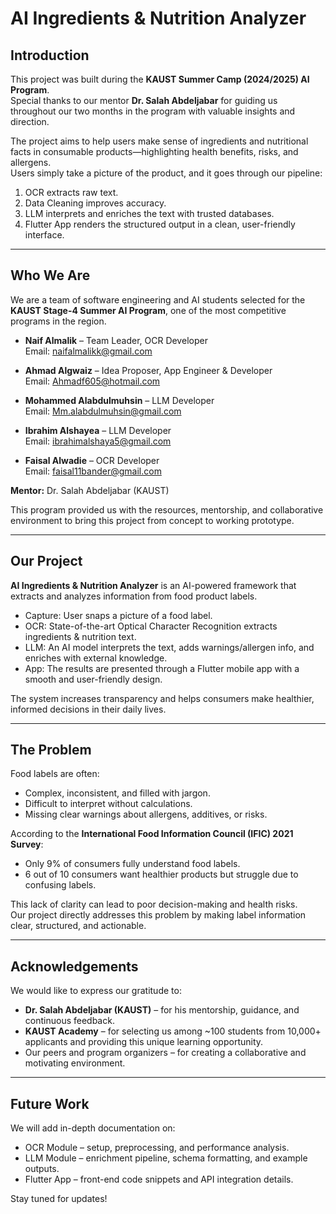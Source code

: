 # AI Ingredients & Nutrition Analyzer

## Introduction
This project was built during the **KAUST Summer Camp (2024/2025) AI Program**.  
Special thanks to our mentor **Dr. Salah Abdeljabar** for guiding us throughout our two months in the program with valuable insights and direction.  

The project aims to help users make sense of ingredients and nutritional facts in consumable products—highlighting health benefits, risks, and allergens.  
Users simply take a picture of the product, and it goes through our pipeline:  
1. OCR extracts raw text.  
2. Data Cleaning improves accuracy.  
3. LLM interprets and enriches the text with trusted databases.  
4. Flutter App renders the structured output in a clean, user-friendly interface.  

---

## Who We Are
We are a team of software engineering and AI students selected for the **KAUST Stage-4 Summer AI Program**, one of the most competitive programs in the region.  

- **Naif Almalik** – Team Leader, OCR Developer  
  Email: naifalmalikk@gmail.com  

- **Ahmad Algwaiz** – Idea Proposer, App Engineer & Developer  
  Email: Ahmadf605@hotmail.com  

- **Mohammed Alabdulmuhsin** – LLM Developer  
  Email: Mm.alabdulmuhsin@gmail.com  

- **Ibrahim Alshayea** – LLM Developer  
  Email: ibrahimalshaya5@gmail.com  

- **Faisal Alwadie** – OCR Developer  
  Email: faisal11bander@gmail.com  

**Mentor:** Dr. Salah Abdeljabar (KAUST)  

This program provided us with the resources, mentorship, and collaborative environment to bring this project from concept to working prototype.  

---

## Our Project
**AI Ingredients & Nutrition Analyzer** is an AI-powered framework that extracts and analyzes information from food product labels.  

- Capture: User snaps a picture of a food label.  
- OCR: State-of-the-art Optical Character Recognition extracts ingredients & nutrition text.  
- LLM: An AI model interprets the text, adds warnings/allergen info, and enriches with external knowledge.  
- App: The results are presented through a Flutter mobile app with a smooth and user-friendly design.  

The system increases transparency and helps consumers make healthier, informed decisions in their daily lives.  

---

## The Problem
Food labels are often:  
- Complex, inconsistent, and filled with jargon.  
- Difficult to interpret without calculations.  
- Missing clear warnings about allergens, additives, or risks.  

According to the **International Food Information Council (IFIC) 2021 Survey**:  
- Only 9% of consumers fully understand food labels.  
- 6 out of 10 consumers want healthier products but struggle due to confusing labels.  

This lack of clarity can lead to poor decision-making and health risks.  
Our project directly addresses this problem by making label information clear, structured, and actionable.  

---

## Acknowledgements
We would like to express our gratitude to:  
- **Dr. Salah Abdeljabar (KAUST)** – for his mentorship, guidance, and continuous feedback.  
- **KAUST Academy** – for selecting us among ~100 students from 10,000+ applicants and providing this unique learning opportunity.  
- Our peers and program organizers – for creating a collaborative and motivating environment.  

---

## Future Work
We will add in-depth documentation on:  
- OCR Module – setup, preprocessing, and performance analysis.  
- LLM Module – enrichment pipeline, schema formatting, and example outputs.  
- Flutter App – front-end code snippets and API integration details.  

Stay tuned for updates!  
